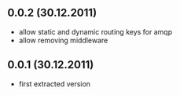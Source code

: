 ## 0.0.2 (30.12.2011)

* allow static and dynamic routing keys for amqp
* allow removing middleware

## 0.0.1 (30.12.2011)

* first extracted version